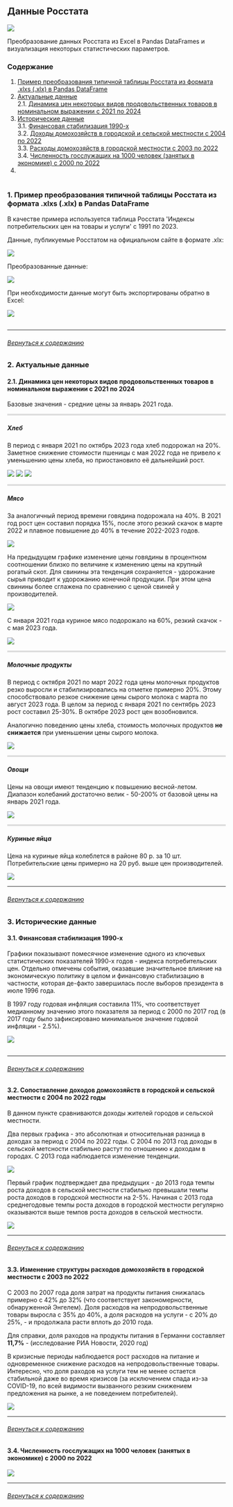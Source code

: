## Данные Росстата

<img src='img/header.png'>

Преобразование данных Росстата из Excel в Pandas DataFrames и визуализация некоторых статистических параметров.

<a class='anchor' id='toc'></a>
### Содержание 

1. [Пример преобразования типичной таблицы Росстата из формата .xlxs (.xlx) в Pandas DataFrame](#example)  
2. [Актуальные данные](#actual)  
   2.1. [Динамика цен некоторых видов продовольственных товаров в номинальном выражении с 2021 по 2024](#food)   
3. [Исторические данные](#historic)  
   3.1. [Финансовая стабилизация 1990-х](#stabilization)  
   3.2. [Доходы домохозяйств в городской и сельской местности c 2004 по 2022](#incomes)  
   3.3. [Расходы домохозяйств в городской местности с 2003 по 2022](#outcomes)  
   3.4. [Численность госслужащих на 1000 человек (занятых в экономике) с 2000 по 2022](#officials_freq)  
5. 

<hr style='height:1pt; visibility:hidden' />

<a class='anchor' id='example'></a>
### 1. Пример преобразования типичной таблицы Росстата из формата .xlxs (.xlx) в Pandas DataFrame 

В качестве примера используется таблица Росстата 'Индексы потребительских цен на товары и услуги' с 1991 по 2023.   

Данные, публикуемые Росстатом на официальном сайте в формате .xlx:

<img src='img/pci_raw.png' />

Преобразованные данные:  

<img src='img/pci.png' />

При необходимости данные могут быть экспортированы обратно в Excel: 

<img src='img/pci_excel_rus.png' />

<hr style='height:1pt; visibility:hidden' />
<hr style='height:1.5pt;border-width:0;width:100%; align:"center";margin-left:0%; margin-right:0%;background-color:#858585' />

###### [Вернуться к содержанию](#toc)

<a class='anchor' id='actual'></a>
### 2. Актуальные данные 
<a class='anchor' id='food'></a>
#### 2.1. Динамика цен некоторых видов продовольственных товаров в номинальном выражении с 2021 по 2024
<!-- <br/> -->

Базовые значения - средние цены за январь 2021 года.

<hr style='height:3pt;border-width:0;background-color:#DDDDDD' />

##### *Хлеб*

В период с января 2021 по октябрь 2023 года хлеб подорожал на 20%. Заметное снижение стоимости пшеницы с мая 2022 года не привело к уменьшению цены хлеба, но приостановило её дальнейший рост.

<img src='img/Price bread.png' />
<img src='img/Price bread structure.png' />
<img src='img/Price bread structure tax.png' />

<hr style='height:3pt;border-width:0;background-color:#DDDDDD' />

##### *Мясо*

За аналогичный период времени говядина подорожала на 40%. В 2021 год рост цен составил порядка 15%, после этого резкий скачок в марте 2022 и плавное повышение до 40% в течение 2022-2023 годов.

<img src='img/Price beef.png' />

На предыдущем графике изменение цены говядины в процентном соотношении близко по величине к изменению цены на крупный рогатый скот. Для свинины эта тенденция сохраняется - удорожание сырья приводит к удорожанию конечной продукции. При этом цена свинины более сглажена по сравнению с ценой свиней у производителей.

<img src='img/Price pig.png' />

С января 2021 года куриное мясо подорожало на 60%, резкий скачок - с мая 2023 года. 

<img src='img/Price poultry.png' />

<hr style='height:3pt;border-width:0;background-color:#DDDDDD' />

##### *Молочные продукты*

В период с октября 2021 по март 2022 года цены молочных продуктов резко выросли и стабилизировались на отметке примерно 20%. Этому способствовало резкое снижение цены сырого молока с марта по август 2023 года. В целом за период с января 2021 по сентябрь 2023 рост составил 25-30%. В октябре 2023 рост цен возобновился. 

Аналогично поведению цены хлеба, стоимость молочных продуктов __не снижается__ при уменьшении цены сырого молока. 

<img src='img/Price milk products.png' />

<hr style='height:3pt;border-width:0;background-color:#DDDDDD' />

##### *Овощи*

Цены на овощи имеют тенденцию к повышению весной-летом. Диапазон колебаний достаточно велик - 50-200%  от базовой цены на январь 2021 года.

<img src='img/Price vegetables.png' />

<hr style='height:3pt;border-width:0;background-color:#DDDDDD' />

##### *Куриные яйца*

Цена на куриные яйца колеблется в районе 80 р. за 10 шт. Потребительские цены примерно на 20 руб. выше цен производителей. 

<img src='img/Price eggs.png' />

<hr style='height:1.5pt;border-width:0;background-color:#858585' />

###### [Вернуться к содержанию](#toc)

<a class='anchor' id='historic'></a>
### 3. Исторические данные 
<a class='anchor' id='stabilization'></a>
#### 3.1. Финансовая стабилизация 1990-х 

Графики показывают помесячное изменение одного из ключевых статистических показателей 1990-х годов - индекса потребительских цен. Отдельно отмечены события, оказавшие значительное влияние на экономическую политику в целом и финансовую стабилизацию в частности, которая де-факто завершилась после выборов президента в июле 1996 года. 

В 1997 году годовая инфляция составила 11%, что соответствует медианному значению этого показателя за период с 2000 по 2017 год (в 2017 году было зафиксировано минимальное значение годовой инфляции - 2.5%). 

<img src='img/Financial stabilization 1990s.png' />

<hr style='height:1pt; visibility:hidden' />
<hr style='height:1.5pt;border-width:0;background-color:#858585' />

###### [Вернуться к содержанию](#toc)

<a class='anchor' id='incomes'></a>
#### 3.2. Сопоставление доходов домохозяйств в городской и сельской местности с 2004 по 2022 годы 

В данном пункте сравниваются доходы жителей городов и сельской местности.

Два первых графика - это абсолютная и относительная разница в доходах за период с 2004 по 2022 годы. C 2004 по 2013 год доходы в сельской метсности стабильно растут по отношению к доходам в городах. С 2013 года наблюдается изменение тенденции.

<img src='img/Income (cities) 1.png' />  

Первый график подтверждает два предыдущих - до 2013 года темпы роста доходов в сельской местности стабильно превышали темпы роста доходов в городской местности на 2-5%. Начиная с 2013 года среднегодовые темпы роста доходов в городской местности регулярно оказываются выше темпов роста доходов в сельской местности.  

<img src='img/Income (cities) 2.png' />  

<hr style='height:1.5pt;border-width:0;background-color:#858585' />

###### [Вернуться к содержанию](#toc)


<a class='anchor' id='outcomes'></a>
#### 3.3. Изменение структуры расходов домохозяйств в городской местности с 2003 по 2022 

С 2003 по 2007 года доля затрат на продукты питания снижалась примерно с 42% до 32% (что соответствует закономерности, обнаруженной Энгелем). Доля расходов на непродовольственные товары выросла с 35% до 40%, а доля расходов на услуги - с 20% до 25%, - и продолжала расти вплоть до 2010 года. 

Для справки, доля раходов на продукты питания в Германни составляет __11,7%__ - (исследование РИА Новости, 2020 год)

В кризисные периоды наблюдается рост расходов на питание и одновременное снижение расходов на непродовольственные товары. Интересно, что доля раходов на услуги тем не менее остается стабильной даже во время кризисов (за исключением спада из-за COVID-19, по всей видимости вызванного резким снижением предложения на рынке, а не поведением потребителей).

<img src='img/Spend structure (cities).png' />

<hr style='height:1.5pt;border-width:0;background-color:#858585' />

###### [Вернуться к содержанию](#toc)


<a class='anchor' id='officials_freq'></a>
#### 3.4. Численность госслужащих на 1000 человек (занятых в экономике) с 2000 по 2022

<img src='img/officials_1000_workers.png' />

<hr style='height:1.5pt;border-width:0;background-color:#858585' />

###### [Вернуться к содержанию](#toc)